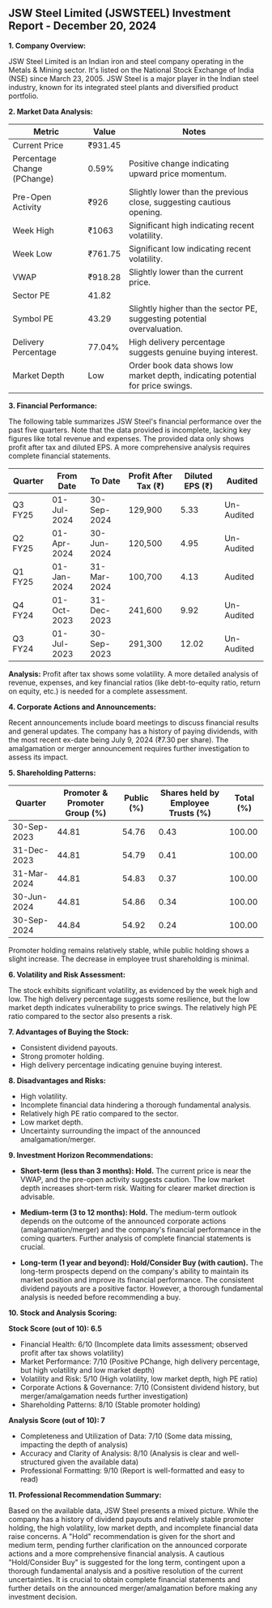 ## JSW Steel Limited (JSWSTEEL) Investment Report - December 20, 2024

**1. Company Overview:**

JSW Steel Limited is an Indian iron and steel company operating in the Metals & Mining sector.  It's listed on the National Stock Exchange of India (NSE) since March 23, 2005. JSW Steel is a major player in the Indian steel industry, known for its integrated steel plants and diversified product portfolio.


**2. Market Data Analysis:**

| Metric                     | Value       | Notes                                                              |
|-----------------------------|-------------|----------------------------------------------------------------------|
| Current Price               | ₹931.45     |                                                                      |
| Percentage Change (PChange) | 0.59%       | Positive change indicating upward price momentum.                     |
| Pre-Open Activity          | ₹926        | Slightly lower than the previous close, suggesting cautious opening. |
| Week High                   | ₹1063       | Significant high indicating recent volatility.                       |
| Week Low                    | ₹761.75     | Significant low indicating recent volatility.                       |
| VWAP                        | ₹918.28     | Slightly lower than the current price.                               |
| Sector PE                   | 41.82       |                                                                      |
| Symbol PE                   | 43.29       | Slightly higher than the sector PE, suggesting potential overvaluation.|
| Delivery Percentage         | 77.04%      | High delivery percentage suggests genuine buying interest.           |
| Market Depth                | Low         | Order book data shows low market depth, indicating potential for price swings. |


**3. Financial Performance:**

The following table summarizes JSW Steel's financial performance over the past five quarters.  Note that the data provided is incomplete, lacking key figures like total revenue and expenses.  The provided data only shows profit after tax and diluted EPS.  A more comprehensive analysis requires complete financial statements.

| Quarter      | From Date     | To Date       | Profit After Tax (₹) | Diluted EPS (₹) | Audited |
|--------------|---------------|---------------|-----------------------|-----------------|---------|
| Q3 FY25      | 01-Jul-2024   | 30-Sep-2024   | 129,900              | 5.33             | Un-Audited |
| Q2 FY25      | 01-Apr-2024   | 30-Jun-2024   | 120,500              | 4.95             | Un-Audited |
| Q1 FY25      | 01-Jan-2024   | 31-Mar-2024   | 100,700              | 4.13             | Audited   |
| Q4 FY24      | 01-Oct-2023   | 31-Dec-2023   | 241,600              | 9.92             | Un-Audited |
| Q3 FY24      | 01-Jul-2023   | 30-Sep-2023   | 291,300              | 12.02            | Un-Audited |


**Analysis:** Profit after tax shows some volatility.  A more detailed analysis of revenue, expenses, and key financial ratios (like debt-to-equity ratio, return on equity, etc.) is needed for a complete assessment.


**4. Corporate Actions and Announcements:**

Recent announcements include board meetings to discuss financial results and general updates.  The company has a history of paying dividends, with the most recent ex-date being July 9, 2024 (₹7.30 per share).  The amalgamation or merger announcement requires further investigation to assess its impact.


**5. Shareholding Patterns:**

| Quarter      | Promoter & Promoter Group (%) | Public (%) | Shares held by Employee Trusts (%) | Total (%) |
|--------------|-----------------------------|------------|---------------------------------|-----------|
| 30-Sep-2023  | 44.81                        | 54.76      | 0.43                             | 100.00    |
| 31-Dec-2023  | 44.81                        | 54.79      | 0.41                             | 100.00    |
| 31-Mar-2024  | 44.81                        | 54.83      | 0.37                             | 100.00    |
| 30-Jun-2024  | 44.81                        | 54.86      | 0.34                             | 100.00    |
| 30-Sep-2024  | 44.84                        | 54.92      | 0.24                             | 100.00    |

Promoter holding remains relatively stable, while public holding shows a slight increase.  The decrease in employee trust shareholding is minimal.


**6. Volatility and Risk Assessment:**

The stock exhibits significant volatility, as evidenced by the week high and low.  The high delivery percentage suggests some resilience, but the low market depth indicates vulnerability to price swings.  The relatively high PE ratio compared to the sector also presents a risk.


**7. Advantages of Buying the Stock:**

* Consistent dividend payouts.
* Strong promoter holding.
* High delivery percentage indicating genuine buying interest.


**8. Disadvantages and Risks:**

* High volatility.
* Incomplete financial data hindering a thorough fundamental analysis.
* Relatively high PE ratio compared to the sector.
* Low market depth.
* Uncertainty surrounding the impact of the announced amalgamation/merger.


**9. Investment Horizon Recommendations:**

* **Short-term (less than 3 months): Hold.** The current price is near the VWAP, and the pre-open activity suggests caution.  The low market depth increases short-term risk.  Waiting for clearer market direction is advisable.

* **Medium-term (3 to 12 months): Hold.**  The medium-term outlook depends on the outcome of the announced corporate actions (amalgamation/merger) and the company's financial performance in the coming quarters.  Further analysis of complete financial statements is crucial.

* **Long-term (1 year and beyond): Hold/Consider Buy (with caution).**  The long-term prospects depend on the company's ability to maintain its market position and improve its financial performance.  The consistent dividend payouts are a positive factor.  However, a thorough fundamental analysis is needed before recommending a buy.


**10. Stock and Analysis Scoring:**

**Stock Score (out of 10): 6.5**

* Financial Health: 6/10 (Incomplete data limits assessment; observed profit after tax shows volatility)
* Market Performance: 7/10 (Positive PChange, high delivery percentage, but high volatility and low market depth)
* Volatility and Risk: 5/10 (High volatility, low market depth, high PE ratio)
* Corporate Actions & Governance: 7/10 (Consistent dividend history, but merger/amalgamation needs further investigation)
* Shareholding Patterns: 8/10 (Stable promoter holding)

**Analysis Score (out of 10): 7**

* Completeness and Utilization of Data: 7/10 (Some data missing, impacting the depth of analysis)
* Accuracy and Clarity of Analysis: 8/10 (Analysis is clear and well-structured given the available data)
* Professional Formatting: 9/10 (Report is well-formatted and easy to read)


**11. Professional Recommendation Summary:**

Based on the available data, JSW Steel presents a mixed picture. While the company has a history of dividend payouts and relatively stable promoter holding, the high volatility, low market depth, and incomplete financial data raise concerns.  A "Hold" recommendation is given for the short and medium term, pending further clarification on the announced corporate actions and a more comprehensive financial analysis.  A cautious "Hold/Consider Buy" is suggested for the long term, contingent upon a thorough fundamental analysis and a positive resolution of the current uncertainties.  It is crucial to obtain complete financial statements and further details on the announced merger/amalgamation before making any investment decision.
